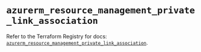 # `azurerm_resource_management_private_link_association`

Refer to the Terraform Registry for docs: [`azurerm_resource_management_private_link_association`](https://registry.terraform.io/providers/hashicorp/azurerm/4.47.0/docs/resources/resource_management_private_link_association).
